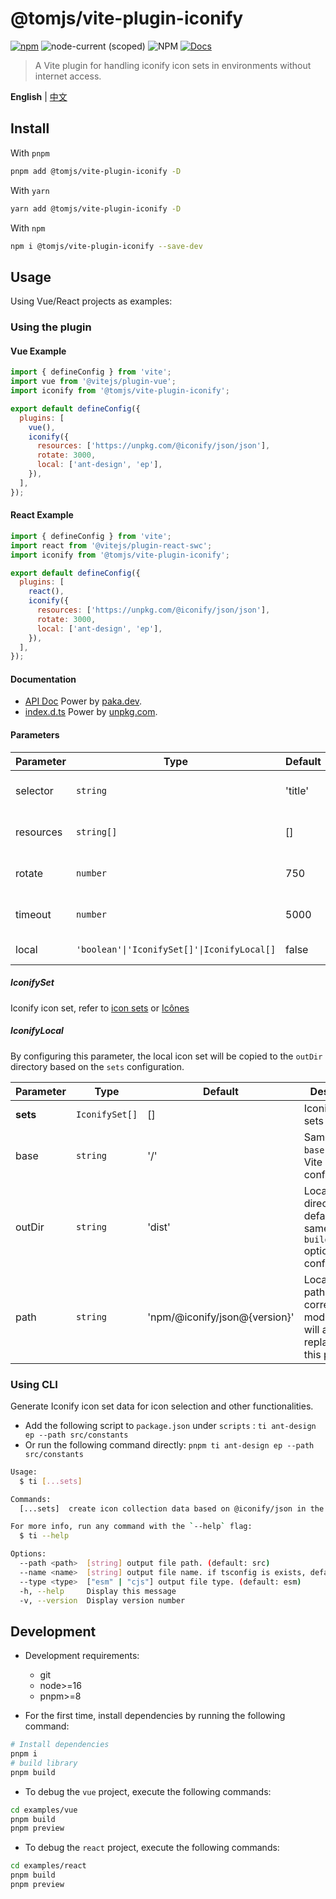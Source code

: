 # @tomjs/vite-plugin-iconify

[![npm](https://img.shields.io/npm/v/@tomjs/vite-plugin-iconify)](https://www.npmjs.com/package/@tomjs/vite-plugin-iconify) ![node-current (scoped)](https://img.shields.io/node/v/@tomjs/vite-plugin-iconify) ![NPM](https://img.shields.io/npm/l/@tomjs/vite-plugin-iconify) [![Docs](https://www.paka.dev/badges/v0/cute.svg)](https://www.paka.dev/npm/@tomjs/vite-plugin-iconify)

> A Vite plugin for handling iconify icon sets in environments without internet access.

**English** | [中文](./README.zh_CN.md)

## Install

With `pnpm`

```bash
pnpm add @tomjs/vite-plugin-iconify -D
```

With `yarn`

```bash
yarn add @tomjs/vite-plugin-iconify -D
```

With `npm`

```bash
npm i @tomjs/vite-plugin-iconify --save-dev
```

## Usage

Using Vue/React projects as examples:

### Using the plugin

#### Vue Example

```js
import { defineConfig } from 'vite';
import vue from '@vitejs/plugin-vue';
import iconify from '@tomjs/vite-plugin-iconify';

export default defineConfig({
  plugins: [
    vue(),
    iconify({
      resources: ['https://unpkg.com/@iconify/json/json'],
      rotate: 3000,
      local: ['ant-design', 'ep'],
    }),
  ],
});
```

#### React Example

```js
import { defineConfig } from 'vite';
import react from '@vitejs/plugin-react-swc';
import iconify from '@tomjs/vite-plugin-iconify';

export default defineConfig({
  plugins: [
    react(),
    iconify({
      resources: ['https://unpkg.com/@iconify/json/json'],
      rotate: 3000,
      local: ['ant-design', 'ep'],
    }),
  ],
});
```

#### Documentation

- [API Doc](https://paka.dev/npm/@tomjs/vite-plugin-iconify) Power by [paka.dev](https://paka.dev).
- [index.d.ts](https://www.unpkg.com/browse/@tomjs/vite-plugin-iconify/dist/index.d.ts) Power by [unpkg.com](https://www.unpkg.com/).

#### Parameters

| Parameter | Type | Default | Description |
| --- | --- | --- | --- |
| selector | `string` | 'title' | The tag selector to inject the IconifyProviders script after |
| resources | `string[]` | [] | Icon API URLs, default includes https://api.iconify.design |
| rotate | `number` | 750 | Timeout in milliseconds before using the next host |
| timeout | `number` | 5000 | Timeout in milliseconds before an API query is considered failed |
| local | `'boolean'\|'IconifySet[]'\|IconifyLocal[]` | false | Local icon set configuration |

##### IconifySet

Iconify icon set, refer to [icon sets](https://icon-sets.iconify.design/) or [Icônes](https://icones.js.org/)

##### IconifyLocal

By configuring this parameter, the local icon set will be copied to the `outDir` directory based on the `sets` configuration.

| Parameter | Type | Default | Description |
| --- | --- | --- | --- |
| **sets** | `IconifySet[]` | [] | Iconify icon sets |
| base | `string` | '/' | Same as the `base` option in Vite configuration |
| outDir | `string` | 'dist' | Local output directory, default is the same as the `build.outDir` option in Vite configuration |
| path | `string` | 'npm/@iconify/json@{version}' | Local output path, the corresponding module URL will also be replaced with this path |

### Using CLI

Generate Iconify icon set data for icon selection and other functionalities.

- Add the following script to `package.json` under `scripts` : `ti ant-design ep --path src/constants`
- Or run the following command directly: `pnpm ti ant-design ep --path src/constants`

```bash
Usage:
  $ ti [...sets]

Commands:
  [...sets]  create icon collection data based on @iconify/json in the project

For more info, run any command with the `--help` flag:
  $ ti --help

Options:
  --path <path>  [string] output file path. (default: src)
  --name <name>  [string] output file name. if tsconfig is exists, default is 'iconify.ts', or is 'iconify.js'
  --type <type>  ["esm" | "cjs"] output file type. (default: esm)
  -h, --help     Display this message
  -v, --version  Display version number
```

## Development

- Development requirements:

  - git
  - node>=16
  - pnpm>=8

- For the first time, install dependencies by running the following command:

```bash
# Install dependencies
pnpm i
# build library
pnpm build
```

- To debug the `vue` project, execute the following commands:

```bash
cd examples/vue
pnpm build
pnpm preview
```

- To debug the `react` project, execute the following commands:

```bash
cd examples/react
pnpm build
pnpm preview
```
